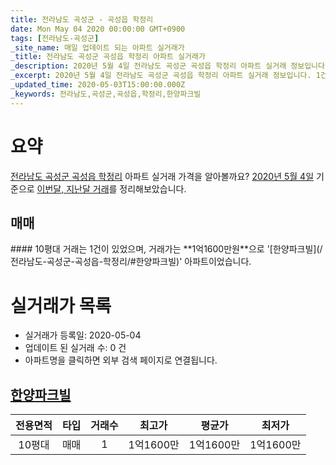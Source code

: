 ```yaml
---
title: 전라남도 곡성군 - 곡성읍 학정리
date: Mon May 04 2020 00:00:00 GMT+0900
tags: [전라남도-곡성군]
_site_name: 매일 업데이트 되는 아파트 실거래가
_title: 전라남도 곡성군 곡성읍 학정리 아파트 실거래가
_description: 2020년 5월 4일 전라남도 곡성군 곡성읍 학정리 아파트 실거래 정보입니다. 1건 아파트 정보가 있습니다.
_excerpt: 2020년 5월 4일 전라남도 곡성군 곡성읍 학정리 아파트 실거래 정보입니다. 1건 아파트 정보가 있습니다.
_updated_time: 2020-05-03T15:00:00.000Z
_keywords: 전라남도,곡성군,곡성읍,학정리,한양파크빌
---
```





# 요약
<ins>전라남도 곡성군 곡성읍 학정리</ins> 아파트 실거래 가격을 알아볼까요? <ins>2020년 5월 4일</ins> 기준으로 <ins>이번달, 지난달 거래</ins>를 정리해보았습니다.

## 매매
<div class="container">
<div class="twelve columns" markdown="1">
#### 10평대
거래는 1건이 있었으며, 거래가는 **1억1600만원**으로 '[한양파크빌](/전라남도-곡성군-곡성읍-학정리/#한양파크빌)' 아파트이었습니다.
</div>
</div>



# 실거래가 목록
- 실거래가 등록일: 2020-05-04
- 업데이트 된 실거래 수: 0 건
- 아파트명을 클릭하면 외부 검색 페이지로 연결됩니다.

## [한양파크빌](#한양파크빌)

|전용면적|타입|거래수|최고가|평균가|최저가|
|:---:|:---:|:---:|:---:|:---:|:---:|
|10평대|<span class="deal-type-1">매매</span>|1|1억1600만|1억1600만|1억1600만|

<br/>



